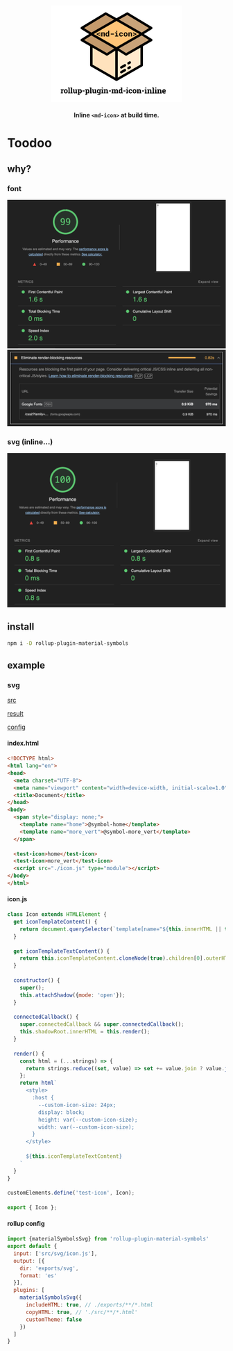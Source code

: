 <div align="center">
<img src="./logo.png" width="300">

#### Inline `<md-icon>` at build time.
</div>

# Toodoo



## why?
### font
![lighthouse result](./assets/result-font.png)
![lighthouse slow font](./assets/font-slow.png)

### svg (inline...)
![lighthouse result](./assets/result-svg.png)

## install
```sh
npm i -D rollup-plugin-material-symbols
```

## example

### svg

[src](./test/src/svg)

[result](./test/exports/svg)

[config](./test/rollup.config.js)

#### index.html
```html
<!DOCTYPE html>
<html lang="en">
<head>
  <meta charset="UTF-8">
  <meta name="viewport" content="width=device-width, initial-scale=1.0">
  <title>Document</title>
</head>
<body>
  <span style="display: none;">
    <template name="home">@symbol-home</template>
    <template name="more_vert">@symbol-more_vert</template>
  </span>

  <test-icon>home</test-icon>
  <test-icon>more_vert</test-icon>
  <script src="./icon.js" type="module"></script>
</body>
</html>
```
#### icon.js
```js
class Icon extends HTMLElement {
  get iconTemplateContent() {
    return document.querySelector(`template[name="${this.innerHTML || this.getAttribute('icon')}"]`).content
  }

  get iconTemplateTextContent() {
    return this.iconTemplateContent.cloneNode(true).children[0].outerHTML
  }

  constructor() {
    super();
    this.attachShadow({mode: 'open'});
  }

  connectedCallback() {
    super.connectedCallback && super.connectedCallback();
    this.shadowRoot.innerHTML = this.render();
  }

  render() {
    const html = (...strings) => {
      return strings.reduce((set, value) => set += value.join ? value.join('') : value , '')
    };
    return html`
      <style>
        :host {
          --custom-icon-size: 24px;
          display: block;
          height: var(--custom-icon-size);
          width: var(--custom-icon-size);
        }
      </style>

      ${this.iconTemplateTextContent}
    `
  }
}

customElements.define('test-icon', Icon);

export { Icon };

```

#### rollup config

```js
import {materialSymbolsSvg} from 'rollup-plugin-material-symbols'
export default {
  input: ['src/svg/icon.js'],
  output: [{
    dir: 'exports/svg',
    format: 'es'
  }],
  plugins: [
    materialSymbolsSvg({
      includeHTML: true, // ./exports/**/*.html
      copyHTML: true, // './src/**/*.html'
      customTheme: false
    })
  ]
}
```

